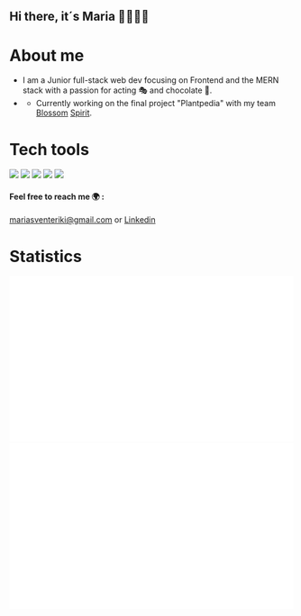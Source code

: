 ## Hi there, it´s Maria 👋👩🏼‍💻
# About me
* I am a Junior full-stack web dev focusing on Frontend and the MERN stack with a passion for acting 🎭 and chocolate 🍫. 
* * Currently working on the final project "Plantpedia" with my team 
[Blossom](https://github.com/aegli84/aegli84) [Spirit](https://github.com/NicklausDim).
# Tech tools 
<img with= "100" height= "100" src= "https://cdn.freebiesupply.com/logos/large/2x/react-1-logo-png-transparent.png"/>
<img with= "100" height= "100" src= "https://cdn.iconscout.com/icon/free/png-256/javascript-2038874-1720087.png"/>
<img with= "100" height= "100" src= "https://e7.pngegg.com/pngimages/840/443/png-clipart-html-5-logo-web-development-html-css3-canvas-element-web-design-w3c-html5-logo-miscellaneous-text-thumbnail.png"/>
<img with= "100" height= "100" src= "https://icon-library.com/images/css-icon-png/css-icon-png-0.jpg"/>
<img with= "100" height= "100" src= "https://www.freepnglogos.com/uploads/javascript-png/javascript-vector-logo-yellow-png-transparent-javascript-vector-12.png"/>



#### Feel free to reach me 🌍 :
mariasventeriki@gmail.com or [Linkedin](https://www.linkedin.com/in/maria-sventeriki-4133a01b3/)
# Statistics
![](https://raw.githubusercontent.com/MariaSventeriki/statistics/b873ecf046ce8658a8fa68a346b8614b29d1759b/generated/languages.svg)
![](https://raw.githubusercontent.com/MariaSventeriki/statistics/b873ecf046ce8658a8fa68a346b8614b29d1759b/generated/overview.svg)




